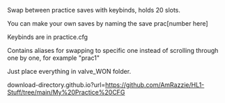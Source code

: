 Swap between practice saves with keybinds, holds 20 slots.

You can make your own saves by naming the save prac[number here]

Keybinds are in practice.cfg

Contains aliases for swapping to specific one instead of scrolling through one by one, for example "prac1"

Just place everything in valve_WON folder.

download-directory.github.io?url=https://github.com/AmRazzie/HL1-Stuff/tree/main/My%20Practice%20CFG
